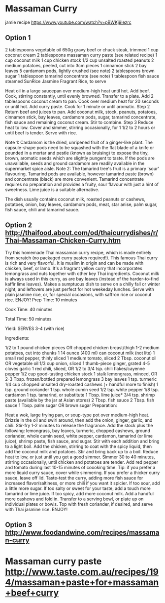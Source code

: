 # Massaman Curry

jamie recipe https://www.youtube.com/watch?v=pBWKj9lezrc


## Option 1

2 tablespoons vegetable oil
650g gravy beef or chuck steak, trimmed
1 cup coconut cream
2 tablespoons massaman curry paste (see related recipe)
1 cup coconut milk
1 cup chicken stock
1/2 cup unsalted roasted peanuts
2 medium potatoes, peeled, cut into 3cm pieces
1 cinnamon stick
2 bay leaves
5 cardamom pods, lightly crushed (see note)
2 tablespoons brown sugar
1 tablespoon tamarind concentrate (see note)
1 tablespoon fish sauce
steamed SunRice Jasmine Fragrant Rice, to serve

Heat oil in a large saucepan over medium-high heat until hot. Add beef. Cook, stirring constantly, until evenly browned. Transfer to a plate. Add 2 tablespoons coconut cream to pan. Cook over medium heat for 20 seconds or until hot. Add curry paste. Cook for 1 minute or until aromatic.
Step 2
Return beef and juices to pan. Add coconut milk, stock, peanuts, potatoes, cinnamon stick, bay leaves, cardamom pods, sugar, tamarind concentrate, fish sauce and remaining coconut cream. Stir to combine.
Step 3
Reduce heat to low. Cover and simmer, stirring occasionally, for 1 1/2 to 2 hours or until beef is tender. Serve with rice.

Note 1: Cardamom is the dried, unripened fruit of a ginger-like plant. The capsule-shape pods need to be squashed with the flat blade of a knife or pounded in a mortar and pestle (known as bruising) to expose the tiny, brown, aromatic seeds which are slightly pungent to taste. If the pods are unavailable, seeds and ground cardamom are readily available in the supermarket spice aisle. Note 2: The tamarind tree's fruit is a primary 'sour' flavouring. Tamarind pods are available, however tamarind paste (brown) and concentrate (black) are more convenient. Tamarind concentrate requires no preparation and provides a fruity, sour flavour with just a hint of sweetness. Lime juice is a suitable alternative.


The dish usually contains coconut milk, roasted peanuts or cashews, potatoes, onion, bay leaves, cardamom pods, meat, star anise, palm sugar, fish sauce, chili and tamarind sauce.

## Option 2 http://thaifood.about.com/od/thaicurrydishes/r/Thai-Massaman-Chicken-Curry.htm

Try this homemade Thai massaman curry recipe, which is made entirely from scratch (no packaged curry pastes required!). This famous Thai curry is rich and very flavorful. It is muslim in origin and can be made with chicken, beef, or lamb. It's a fragrant yellow curry that incorporates lemongrass and nuts together with other key Thai ingredients. Coconut milk is always used in this curry, as are bay leaves (instead of the harder-to-find kaffir lime leaves). Makes a sumptuous dish to serve on a chilly fall or winter night, and leftovers are just perfect for hot weekeday lunches. Serve with plain jasmine rice, or, for special occasions, with saffron rice or coconut rice. ENJOY!
Prep Time: 10 minutes

Cook Time: 40 minutes

Total Time: 50 minutes

Yield: SERVES 3-4 (with rice)

Ingredients:

1/2 to 1 pound chicken pieces OR chopped chicken breast/thigh
1-2 medium potatoes, cut into chunks
1 14 ounce (400 ml) can coconut milk (not lite)
1 small red pepper, thinly sliced
1 medium tomato, sliced
2 Tbsp. coconut oil OR vegetable oil
1/3 cup onion, sliced
1 thumb-piece ginger, grated
4-5 cloves garlic
1 red chili, sliced, OR 1/2 to 3/4 tsp. chili flakes/cayenne pepper
1/2 cup good-tasting chicken stock
1 stalk lemongrass, minced, OR 2-3 Tbsp. frozen/bottled prepared lemongrass
3 bay leaves
1 tsp. turmeric
1/4 cup chopped unsalted dry-roasted cashews (+ handful more to finish)
1 tsp. ground coriander
1 tsp. whole cumin seed
1/2 tsp. white pepper
1/8 tsp. cardamon
1 tsp. tamarind, or substitute 1 Tbsp. lime juice*
3/4 tsp. shrimp paste (available by the jar at Asian stores)
2 Tbsp. fish sauce
2 Tbsp. fish sauce
1 Tbsp. palm sugar OR brown sugar
Preparation:

Heat a wok, large frying pan, or soup-type pot over medium-high heat. Drizzle in the oil and swirl around, then add the onion, ginger, garlic, and chili. Stir-fry 1-2 minutes to release the fragrance.
Add the stock plus the following: lemongrass, bay leaves, turmeric, chopped cashews, ground coriander, whole cumin seed, white pepper, cardamon, tamarind (or lime juice), shrimp paste, fish sauce, and sugar. Stir with each addition and bring to a light boil.
Add the chicken, stirring to coat with the spicy liquid, then add the coconut milk and potatoes. Stir and bring back up to a boil. Reduce heat to low, or just until you get a good simmer.
Simmer 30 to 40 minutes, stirring occasionally, until chicken and potatoes are tender. Add red pepper and tomato during last 10-15 minutes of coooking time. Tip: if you prefer a more liquid curry sauce, cover while simmering. If you prefer a thicker curry sauce, leave off lid.
Taste-test the curry, adding more fish sauce for increased flavor/saltiness, or more chili if you want it spicier. If too sour, add a little more sugar. If too salty or sweet for your taste, add a touch more tamarind or lime juice. If too spicy, add more coconut milk.
Add a handful more cashews and fold in. Transfer to a serving bowl, or plate up on individual plates or bowls. Top with fresh coriander, if desired, and serve with Thai jasmine rice. ENJOY!

## Option 3 http://www.foodandwine.com/recipes/massaman-curry

# Massaman curry paste http://www.taste.com.au/recipes/194/massaman+paste+for+massaman+beef+curry
